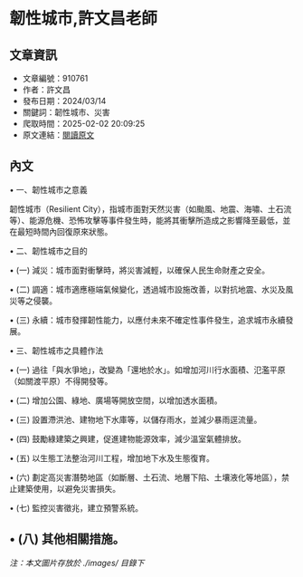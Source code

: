 # 韌性城市,許文昌老師

## 文章資訊
- 文章編號：910761
- 作者：許文昌
- 發布日期：2024/03/14
- 關鍵詞：韌性城市、災害
- 爬取時間：2025-02-02 20:09:25
- 原文連結：[閱讀原文](https://real-estate.get.com.tw/Columns/detail.aspx?no=910761)

## 內文
• 一、韌性城市之意義

韌性城市（Resilient City），指城市面對天然災害（如颱風、地震、海嘯、土石流等）、能源危機、恐怖攻擊等事件發生時，能將其衝擊所造成之影響降至最低，並在最短時間內回復原來狀態。

• 二、韌性城市之目的

• (一) 減災：城市面對衝擊時，將災害減輕，以確保人民生命財產之安全。

• (二) 調適：城市適應極端氣候變化，透過城市設施改善，以對抗地震、水災及風災等之侵襲。

• (三) 永續：城市發揮韌性能力，以應付未來不確定性事件發生，追求城市永續發展。

• 三、韌性城市之具體作法

• (一) 過往「與水爭地」，改變為「還地於水」。如增加河川行水面積、氾濫平原（如關渡平原）不得開發等。

• (二) 增加公園、綠地、廣場等開放空間，以增加透水面積。

• (三) 設置滯洪池、建物地下水庫等，以儲存雨水，並減少暴雨逕流量。

• (四) 鼓勵綠建築之興建，促進建物能源效率，減少溫室氣體排放。

• (五) 以生態工法整治河川工程，增加地下水及生態復育。

• (六) 劃定高災害潛勢地區（如斷層、土石流、地層下陷、土壤液化等地區），禁止建築使用，以避免災害損失。

• (七) 監控災害徵兆，建立預警系統。

• (八) 其他相關措施。
---
*注：本文圖片存放於 ./images/ 目錄下*
